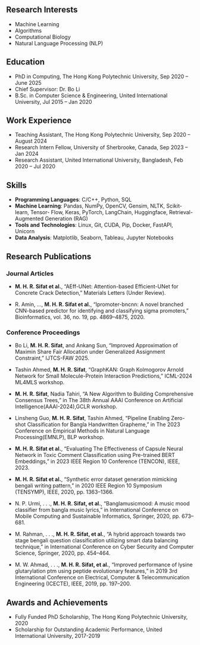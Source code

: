 
## Research Interests
- Machine Learning
- Algorithms
- Computational Biology
- Natural Language Processing (NLP)

## Education
- PhD in Computing, The Hong Kong Polytechnic University, Sep 2020 – June 2025
- Chief Supervisor: Dr. Bo Li
- B.Sc. in Computer Science & Engineering, United International University, Jul 2015 – Jan 2020



## Work Experience
- Teaching Assistant, The Hong Kong Polytechnic University, Sep 2020 – August 2024
- Research Intern Fellow, University of Sherbrooke, Canada, Sep 2023 – Jan 2024
- Research Assistant, United International University, Bangladesh, Feb 2020 – Jul 2020

## Skills
- **Programming Languages**: C/C++, Python, SQL
- **Machine Learning**: Pandas, NumPy, OpenCV, Gensim, NLTK, Scikit-learn, Tensor-
Flow, Keras, PyTorch, LangChain, Huggingface, Retrieval-Augmented Generation (RAG)
- **Tools and Technologies**: Linux, Git, CUDA, Pip, Docker, FastAPI, Unicorn
- **Data Analysis**: Matplotlib, Seaborn, Tableau, Jupyter Notebooks


## Research Publications
### Journal Articles
- **M. H. R. Sifat et al.**, “AEff-UNet: Attention-based Efficient-UNet for Concrete Crack Detection,” Materials Letters (Under Review).
  
- R. Amin, ..., **M. H. R. Sifat et al.**, “Ipromoter-bncnn: A novel branched CNN-based predictor for identifying and classifying sigma promoters,” Bioinformatics, vol. 36, no. 19, pp. 4869–4875, 2020.

### Conference Proceedings
- Bo Li, **M. H. R. Sifat**, and Ankang Sun, “Improved Approximation of Maximin Share Fair Allocation under Generalized Assignment Constraint,” IJTCS-FAW 2025.

- Tashin Ahmed, **M. H. R. Sifat**, “GraphKAN: Graph Kolmogorov Arnold Network for Small Molecule-Protein Interaction Predictions,” ICML-2024 ML4MLS workshop.

- **M. H. R. Sifat**, Nadia Tahiri, “A New Algorithm to Building Comprehensive Consensus Trees,” in The 38th Annual AAAI Conference on Artificial Intelligence(AAAI-2024),GCLR workshop.

- Linsheng Guo, **M. H. R. Sifat**, Tashin Ahmed, “Pipeline Enabling Zero-shot Classification for Bangla Handwritten Grapheme,” in The 2023 Conference on Empirical Methods in Natural Language Processing(EMNLP), BLP workshop.

- **M. H. R. Sifat et al.**, “Evaluating The Effectiveness of Capsule Neural Network in Toxic Comment Classification using Pre-trained BERT Embeddings,” in 2023 IEEE Region 10 Conference (TENCON), IEEE, 2023.

- **M. H. R. Sifat et al.**, “Synthetic error dataset generation mimicking bengali writing pattern,” in 2020 IEEE Region 10 Symposium (TENSYMP), IEEE, 2020, pp. 1363–1366.

- N. P. Urmi, . . ., **M. H. R. Sifat, et al.**, “Banglamusicmood: A music mood classifier from bangla music lyrics,” in International Conference on Mobile Computing and Sustainable Informatics, Springer, 2020, pp. 673–681.

- M. Rahman, . . ., **M. H. R. Sifat, et al.**, “A hybrid approach towards two stage bengali question classification utilizing smart data balancing technique,” in International Conference on Cyber Security and Computer Science, Springer, 2020, pp. 454–464.

- M. W. Ahmad, . . ., **M. H. R. Sifat, et al.**, “Improved performance of lysine glutarylation ptm using peptide evolutionary features,” in 2019 3rd International Conference on Electrical, Computer & Telecommunication Engineering (ICECTE), IEEE, 2019, pp. 197–200.

## Awards and Achievements
- Fully Funded PhD Scholarship, The Hong Kong Polytechnic University, 2020
- Scholarship for Outstanding Academic Performance, United International University, 2017-2019

<!-- ## Projects -->
 
